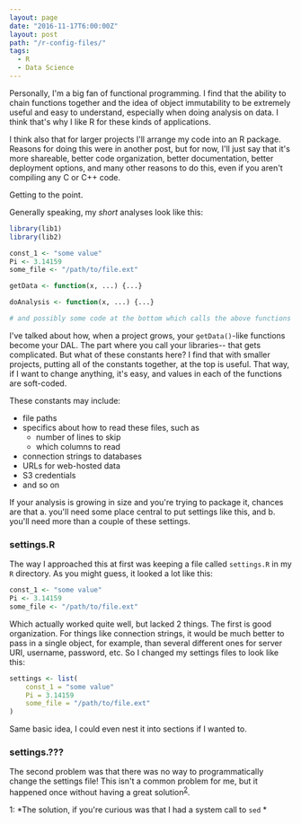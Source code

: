```yaml
---
layout: page
date: "2016-11-17T6:00:00Z"
layout: post
path: "/r-config-files/"
tags:
  - R
  - Data Science
---
```


Personally, I'm a big fan of functional programming. I find that the ability to
chain functions together and the idea of object immutability to be extremely
useful and easy to understand, especially when doing analysis on data. I think
that's why I like R for these kinds of applications.

I think also that for larger projects I'll arrange my code into an R package. Reasons
for doing this were in another post, but for now, I'll just say that it's
more shareable, better code organization, better documentation, better
deployment options, and many other reasons to do this, even if you aren't
compiling any C or C++ code.

Getting to the point.

Generally speaking, my *short* analyses look like this:

```r
library(lib1)
library(lib2)

const_1 <- "some value"
Pi <- 3.14159
some_file <- "/path/to/file.ext"

getData <- function(x, ...) {...}

doAnalysis <- function(x, ...) {...}

# and possibly some code at the bottom which calls the above functions
```

I've talked about how, when a project grows, your `getData()`-like functions
become your DAL. The part where you call your libraries-- that gets complicated.
But what of these constants here? I find that with smaller projects, putting
all of the constants together, at the top is useful. That way, if I want to
change anything, it's easy, and values in each of the functions are soft-coded.

These constants may include:

* file paths
* specifics about how to read these files, such as
    * number of lines to skip
    * which columns to read
* connection strings to databases
* URLs for web-hosted data
* S3 credentials
* and so on

If your analysis is growing in size and you're trying to package it, chances
are that a. you'll need some place central to put settings like this, and b.
you'll need more than a couple of these settings.

### settings.R

The way I approached this at first was keeping a file called `settings.R` in my
`R` directory. As you might guess, it looked a lot like this:

```r
const_1 <- "some value"
Pi <- 3.14159
some_file <- "/path/to/file.ext"
```

Which actually worked quite well, but lacked 2 things. The first is good organization.
For things like connection strings, it would be much better to pass in a single
object, for example, than several different ones for server URI, username,
password, etc. So I changed my settings files to look like this:

```r
settings <- list(
    const_1 = "some value"
    Pi = 3.14159
    some_file = "/path/to/file.ext"
)
```

Same basic idea, I could even nest it into sections if I wanted to.

### settings.???

The second problem was that there was no way to programmatically change the
settings file! This isn't a common problem for me, but it happened once without
having a great solution<sup>[2](#fn1)</sup>.

<a name="fn1">1</a>: *The solution, if you're curious was that I had a system
call to `sed` *
